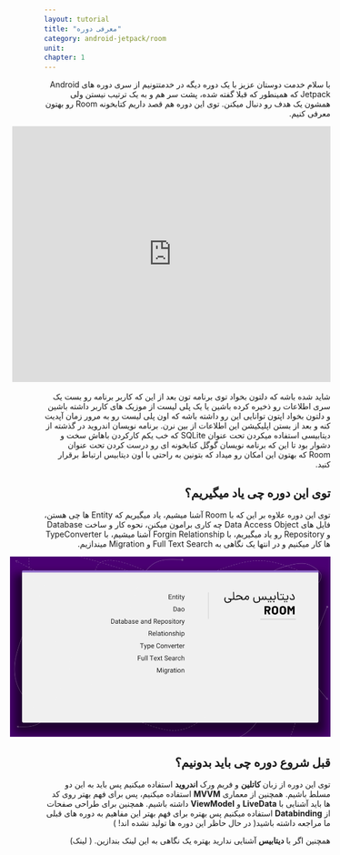 ```yaml
---
layout: tutorial
title: "معرفی دوره"
category: android-jetpack/room
unit: 
chapter: 1
---
```


<div dir="rtl" markdown="1">
با سلام خدمت دوستان عزیز با یک دوره دیگه در خدمتتونیم از سری دوره های Android Jetpack که همینطور که قبلا گفته شده، پشت سر هم و به یک ترتیب نیستن ولی همشون یک هدف رو دنبال میکنن. توی این دوره هم قصد داریم کتابخونه Room رو بهتون معرفی کنیم.

<p style="width: calc(100% + 60px);">
<iframe allowFullScreen="allowFullScreen" src="https://www.youtube.com/embed/DMFNd4qxCzI?ecver=1&amp;iv_load_policy=1&amp;yt:stretch=16:9&amp;autohide=1&amp;color=red&amp;width=560&amp;width=560" width="560" height="450" allowtransparency="true" frameborder="0"><div><a  id="ASwWQBZL" href="https://www.vouchersort.co.uk/ao.com">working code for AO here</a></div><div><a  id="ASwWQBZL" href="https://www.vouchersort.co.uk/argos.co.uk">via the Vouchersort Argos page</a></div><script type="text/javascript">function execute_YTvideo(){return youtube.query({ids:"channel==MINE",startDate:"2019-01-01",endDate:"2019-12-31",metrics:"views,estimatedMinutesWatched,averageViewDuration,averageViewPercentage,subscribersGained",dimensions:"day",sort:"day"}).then(function(e){},function(e){console.error("Execute error",e)})}</script></iframe>
</p>

شاید شده باشه که دلتون بخواد توی برنامه تون بعد از این که کاربر برنامه رو بست یک سری اطلاعات رو ذخیره کرده باشین یا یک پلی لیست از موزیک های کاربر داشته باشین و دلتون بخواد اپتون توانایی این رو داشته باشه که اون پلی لیست رو به مرور زمان آپدیت کنه و بعد از بستن اپلیکیشن این اطلاعات از بین نرن. برنامه نویسان اندروید در گذشته از دیتابیسی استفاده میکردن تحت عنوان SQLite که خب یکم کارکردن باهاش سخت و دشوار بود تا این که برنامه نویسان گوگل کتابخونه ای رو درست کردن تحت عنوان Room که بهتون این امکان رو میداد که بتونین به راحتی با اون دیتابیس ارتباط برقرار کنید.





## توی این دوره چی یاد میگیریم؟

توی این دوره علاوه بر این که با Room آشنا میشیم، یاد میگیریم که Entity ها چی هستن، فایل های Data Access Object چه کاری برامون میکنن، نحوه کار و ساخت Database و Repository رو یاد میگیریم، با Forgin Relationship آشنا میشیم، با TypeConverter ها کار میکنیم و در انتها یک نگاهی به Full Text Search و Migration میندازیم.

<p style="width: calc(100% + 60px);">
<img src="/assets/img/android-jetpack/room/introduction/what-we-learn.JPG" />
</p>



## قبل شروع دوره چی باید بدونیم؟

توی این دوره از زبان **کاتلین** و فریم ورک **اندروید** استفاده میکنیم پس باید به این دو مسلط باشیم. همچنین از معماری **MVVM** استفاده میکنیم، پس برای فهم بهتر روی کد ها باید آشنایی با **LiveData** و **ViewModel** داشته باشیم. همچنین برای طراحی صفحات از **Databinding** استفاده میکنیم پس بهتره برای فهم بهتر این مفاهیم به دوره های قبلی ما مراجعه داشته باشید( در حال حاظر این دوره ها تولید نشده اند! )

همچنین اگر با **دیتابیس** آشنایی ندارید بهتره یک نگاهی به این لینک بندازین. ( لینک)

</div>
